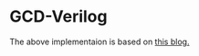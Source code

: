# GCD-Verilog

The above implementaion is based on [this blog.](http://my-fpga.blogspot.com/2012/05/greatest-common-divisor-unsigned.html)
